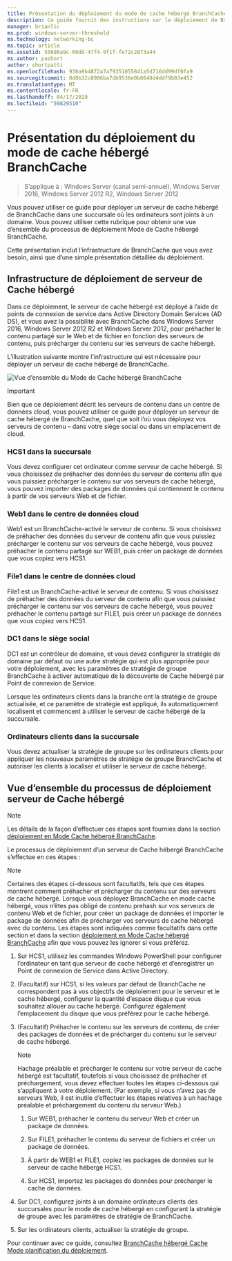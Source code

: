```yaml
---
title: Présentation du déploiement du mode de cache hébergé BranchCache
description: Ce guide fournit des instructions sur le déploiement de BranchCache en mode de cache hébergé sur les ordinateurs exécutant Windows Server 2016 et Windows 10
manager: brianlic
ms.prod: windows-server-threshold
ms.technology: networking-bc
ms.topic: article
ms.assetid: 55686a9c-60dd-47f4-9f1f-fe72c2873a44
ms.author: pashort
author: shortpatti
ms.openlocfilehash: 930a9b4872a7a79351055841a5d716dd99df0fa9
ms.sourcegitcommit: 0d0b32c8986ba7db9536e0b8648d4ddf9b03e452
ms.translationtype: MT
ms.contentlocale: fr-FR
ms.lasthandoff: 04/17/2019
ms.locfileid: "59829510"
---
```

# <a name="branchcache-hosted-cache-mode-deployment-overview"></a>Présentation du déploiement du mode de cache hébergé BranchCache

>S’applique à : Windows Server (canal semi-annuel), Windows Server 2016, Windows Server 2012 R2, Windows Server 2012

Vous pouvez utiliser ce guide pour déployer un serveur de cache hébergé de BranchCache dans une succursale où les ordinateurs sont joints à un domaine. Vous pouvez utiliser cette rubrique pour obtenir une vue d’ensemble du processus de déploiement Mode de Cache hébergé BranchCache.

Cette présentation inclut l’infrastructure de BranchCache que vous avez besoin, ainsi que d’une simple présentation détaillée du déploiement.

## <a name="bkmk_components"></a>Infrastructure de déploiement de serveur de Cache hébergé

Dans ce déploiement, le serveur de cache hébergé est déployé à l’aide de points de connexion de service dans Active Directory Domain Services \(AD DS\), et vous avez la possibilité avec BranchCache dans Windows Server 2016, Windows Server 2012 R2 et Windows Server 2012, pour préhacher le contenu partagé sur le Web et de fichier en fonction des serveurs de contenu, puis précharger du contenu sur les serveurs de cache hébergé.

L’illustration suivante montre l’infrastructure qui est nécessaire pour déployer un serveur de cache hébergé de BranchCache.

![Vue d’ensemble du Mode de Cache hébergé BranchCache](../../../media/BranchCache-Hcm-Overview/Bc-Hcm-Overview.jpg)

> [!IMPORTANT]
> Bien que ce déploiement décrit les serveurs de contenu dans un centre de données cloud, vous pouvez utiliser ce guide pour déployer un serveur de cache hébergé de BranchCache, quel que soit l’où vous déployez vos serveurs de contenu – dans votre siège social ou dans un emplacement de cloud.

### <a name="hcs1-in-the-branch-office"></a>HCS1 dans la succursale

Vous devez configurer cet ordinateur comme serveur de cache hébergé. Si vous choisissez de préhacher des données du serveur de contenu afin que vous puissiez précharger le contenu sur vos serveurs de cache hébergé, vous pouvez importer des packages de données qui contiennent le contenu à partir de vos serveurs Web et de fichier.

### <a name="web1-in-the-cloud-data-center"></a>Web1 dans le centre de données cloud

Web1 est un BranchCache\-activé le serveur de contenu. Si vous choisissez de préhacher des données du serveur de contenu afin que vous puissiez précharger le contenu sur vos serveurs de cache hébergé, vous pouvez préhacher le contenu partagé sur WEB1, puis créer un package de données que vous copiez vers HCS1.

### <a name="file1-in-the-cloud-data-center"></a>File1 dans le centre de données cloud

File1 est un BranchCache\-activé le serveur de contenu. Si vous choisissez de préhacher des données du serveur de contenu afin que vous puissiez précharger le contenu sur vos serveurs de cache hébergé, vous pouvez préhacher le contenu partagé sur FILE1, puis créer un package de données que vous copiez vers HCS1.
  
### <a name="dc1-in-the-main-office"></a>DC1 dans le siège social

DC1 est un contrôleur de domaine, et vous devez configurer la stratégie de domaine par défaut ou une autre stratégie qui est plus appropriée pour votre déploiement, avec les paramètres de stratégie de groupe BranchCache à activer automatique de la découverte de Cache hébergé par Point de connexion de Service.

Lorsque les ordinateurs clients dans la branche ont la stratégie de groupe actualisée, et ce paramètre de stratégie est appliqué, ils automatiquement localisent et commencent à utiliser le serveur de cache hébergé de la succursale.

### <a name="client-computers-in-the-branch-office"></a>Ordinateurs clients dans la succursale

Vous devez actualiser la stratégie de groupe sur les ordinateurs clients pour appliquer les nouveaux paramètres de stratégie de groupe BranchCache et autoriser les clients à localiser et utiliser le serveur de cache hébergé.

## <a name="bkmk_overview"></a>Vue d’ensemble du processus de déploiement serveur de Cache hébergé

>[!NOTE]
>Les détails de la façon d’effectuer ces étapes sont fournies dans la section [déploiement en Mode Cache hébergé BranchCache](4-Bc-Hcm-Deployment.md).

Le processus de déploiement d’un serveur de Cache hébergé BranchCache s’effectue en ces étapes :

>[!NOTE]
>Certaines des étapes ci-dessous sont facultatifs, tels que ces étapes montrent comment préhacher et précharger du contenu sur des serveurs de cache hébergé. Lorsque vous déployez BranchCache en mode cache hébergé, vous n’êtes pas obligé de contenu prehash sur vos serveurs de contenu Web et de fichier, pour créer un package de données et importer le package de données afin de précharger vos serveurs de cache hébergé avec du contenu. Les étapes sont indiquées comme facultatifs dans cette section et dans la section [déploiement en Mode Cache hébergé BranchCache](4-Bc-Hcm-Deployment.md) afin que vous pouvez les ignorer si vous préférez.

1. Sur HCS1, utilisez les commandes Windows PowerShell pour configurer l’ordinateur en tant que serveur de cache hébergé et d’enregistrer un Point de connexion de Service dans Active Directory.

2. \(Facultatif\) sur HCS1, si les valeurs par défaut de BranchCache ne correspondent pas à vos objectifs de déploiement pour le serveur et le cache hébergé, configurer la quantité d’espace disque que vous souhaitez allouer au cache hébergé. Configurez également l’emplacement du disque que vous préférez pour le cache hébergé.

3. \(Facultatif\) Préhacher le contenu sur les serveurs de contenu, de créer des packages de données et de précharger du contenu sur le serveur de cache hébergé.

    > [!NOTE]
    > Hachage préalable et précharger le contenu sur votre serveur de cache hébergé est facultatif, toutefois si vous choisissez de préhacher et préchargement, vous devez effectuer toutes les étapes ci-dessous qui s’appliquent à votre déploiement. \(Par exemple, si vous n’avez pas de serveurs Web, il est inutile d’effectuer les étapes relatives à un hachage préalable et préchargement du contenu du serveur Web.\)

    1. Sur WEB1, préhacher le contenu du serveur Web et créer un package de données.

    2. Sur FILE1, préhacher le contenu du serveur de fichiers et créer un package de données.

    3. À partir de WEB1 et FILE1, copiez les packages de données sur le serveur de cache hébergé HCS1.

    4. Sur HCS1, importez les packages de données pour précharger le cache de données.

4. Sur DC1, configurez joints à un domaine ordinateurs clients des succursales pour le mode de cache hébergé en configurant la stratégie de groupe avec les paramètres de stratégie de BranchCache.

5. Sur les ordinateurs clients, actualiser la stratégie de groupe.

Pour continuer avec ce guide, consultez [BranchCache hébergé Cache Mode planification du déploiement](3-Bc-Hcm-Plan.md).